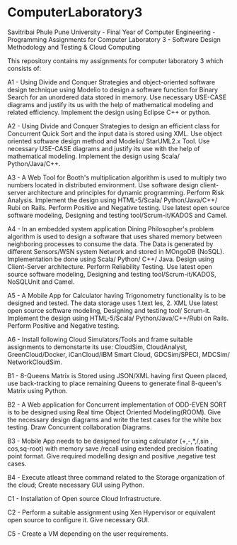 # ComputerLaboratory3
Savitribai Phule Pune University - Final Year of Computer Engineering - Programming Assignments for Computer Laboratory 3 - Software Design Methodology and Testing &amp; Cloud Computing

This repository contains my assignments for computer laboratory 3 which consists of:

A1 - Using Divide and Conquer Strategies and object-oriented software design technique using Modelio to design a software function for Binary Search for an unordered data stored in memory. Use necessary USE-CASE diagrams and justify its us with the help of mathematical modeling and related efficiency. Implement the design using Eclipse C++ or python.

A2 - Using Divide and Conquer Strategies to design an efficient class for Concurrent Quick Sort and the input data is stored using XML. Use object oriented software design method and Modelio/ StarUML2.x Tool. Use necessary USE-CASE diagrams and justify its use with the help of mathematical modeling. Implement the design using Scala/ Python/Java/C++.

A3 - A Web Tool for Booth's multiplication algorithm is used to multiply two numbers located in distributed environment. Use software design client-server architecture and principles for dynamic programming. Perform Risk Analysis. Implement the design using HTML-5/Scala/ Python/Java/C++/ Rubi on Rails. Perform Positive and Negative testing. Use latest open source software modeling, Designing and testing tool/Scrum-it/KADOS and Camel.

A4 - In an embedded system application Dining Philosopher's problem algorithm is used to design a software that uses shared memory between neighboring processes to consume the data. The Data is generated by different Sensors/WSN system Network and stored in MOngoDB (NoSQL). Implementation be done using Scala/ Python/ C++/ Java. Design using Client-Server architecture. Perform Reliability Testing. Use latest open source software modeling, Designing and testing tool/Scrum-it/KADOS, NoSQLUnit and Camel.

A5 - A Mobile App for Calculator having Trigonometry functionality is to be designed and tested. The data storage uses 1.text les, 2. XML Use latest open source software modeling, Designing and testing tool/ Scrum-it. Implement the design using HTML-5/Scala/ Python/Java/C++/Rubi on Rails. Perform Positive and Negative testing.

A6 - Install following Cloud Simulators/Tools and frame suitable assignments to demonstarte its use: CloudSim, CloudAnalyst, GreenCloud/Docker, iCanCloud/IBM Smart Cloud, GDCSim/SPECI, MDCSim/ NetworkCloudSim.

B1 - 8-Queens Matrix is Stored using JSON/XML having first Queen placed, use back-tracking to place remaining Queens to generate final 8-queen's Matrix using Python.

B2 - A Web application for Concurrent implementation of ODD-EVEN SORT is to be designed using Real time Object Oriented Modeling(ROOM). Give the necessary design diagrams and write the test cases for the white box testing. Draw Concurrent collaboration Diagrams.

B3 - Mobile App needs to be designed for using calculator (+,-,*,/,sin , cos,sq-root) with memory save /recall using extended precision floating point format. Give required modelling design and positive ,negative test cases.

B4 - Execute atleast three command related to the Storage organization of the cloud; Create necessary GUI using Python.

C1 - Installation of Open source Cloud Infrastructure.

C2 - Perform a suitable assignment using Xen Hypervisor or equivalent open source to configure it. Give necessary GUI.

C5 - Create a VM depending on the user requirements.
